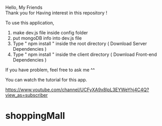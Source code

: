 Hello, My Friends  
Thank you for Having interest in this repository ! 

To use this application, 

1. make dev.js file inside config folder 
2. put mongoDB info into dev.js file 
3. Type  " npm install " inside the root directory  ( Download Server Dependencies ) 
4. Type " npm install " inside the client directory ( Download Front-end Dependencies )


If you have problem, feel free to ask me ^^ 

 You can watch the tutorial for this app.

https://www.youtube.com/channel/UCFyXA9x8lpL3EYWeYhj4C4Q?view_as=subscriber
# shoppingMall
